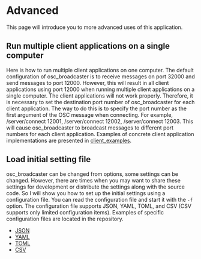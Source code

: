 # Advanced

This page will introduce you to more advanced uses of this application.

## Run multiple client applications on a single computer

Here is how to run multiple client applications on one computer.
The default configuration of osc_broadcaster is to receive messages on port 32000 and send messages to port 12000.
However, this will result in all client applications using port 12000 when running multiple client applications on a single computer.
The client applications will not work properly.
Therefore, it is necessary to set the destination port number of osc_broadcaster for each client application.
The way to do this is to specify the port number as the first argument of the OSC message when connecting.
For example, /server/connect 12001, /server/connect 12002, /server/connect 12003.
This will cause osc_broadcaster to broadcast messages to different port numbers for each client application.
Examples of concrete client application implementations are presented in [client_examples](./client_examples).

## Load initial setting file

osc_broadcaster can be changed from options, some settings can be changed.
However, there are times when you may want to share these settings for development or distribute the settings along with the source code.
So I will show you how to set up the initial settings using a configuration file.
You can read the configuration file and start it with the `-f` option. The configuration file supports JSON, YAML, TOML, and CSV (CSV supports only limited configuration items).
Examples of specific configuration files are located in the repository.

- [JSON](https://github.com/enkatsu/osc_broadcaster/blob/main/docs/sample.json)
- [YAML](https://github.com/enkatsu/osc_broadcaster/blob/main/docs/sample.yaml)
- [TOML](https://github.com/enkatsu/osc_broadcaster/blob/main/docs/sample.toml)
- [CSV](https://github.com/enkatsu/osc_broadcaster/blob/main/docs/sample.csv)
